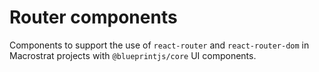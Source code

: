 # Router components

Components to support the use of `react-router` and `react-router-dom` in Macrostrat projects
with `@blueprintjs/core` UI components.

